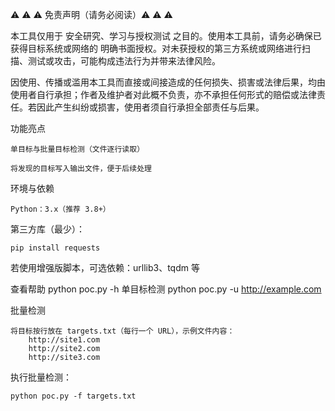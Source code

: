 ⚠️ ⚠️ ⚠️ 免责声明（请务必阅读）⚠️ ⚠️ ⚠️

  本工具仅用于 安全研究、学习与授权测试 之目的。使用本工具前，请务必确保已获得目标系统或网络的 明确书面授权。对未获授权的第三方系统或网络进行扫描、测试或攻击，可能构成违法行为并带来法律风险。

  因使用、传播或滥用本工具而直接或间接造成的任何损失、损害或法律后果，均由使用者自行承担；作者及维护者对此概不负责，亦不承担任何形式的赔偿或法律责任。若因此产生纠纷或损害，使用者须自行承担全部责任与后果。

功能亮点

    单目标与批量目标检测（文件逐行读取）

    将发现的目标写入输出文件，便于后续处理

环境与依赖

    Python：3.x（推荐 3.8+）

  第三方库（最少）：

    pip install requests


  若使用增强版脚本，可选依赖：urllib3、tqdm 等

查看帮助
    python poc.py -h
单目标检测
    python poc.py -u http://example.com

批量检测

    将目标按行放在 targets.txt（每行一个 URL），示例文件内容：
        http://site1.com
        http://site2.com
        http://site3.com


执行批量检测：

    python poc.py -f targets.txt
